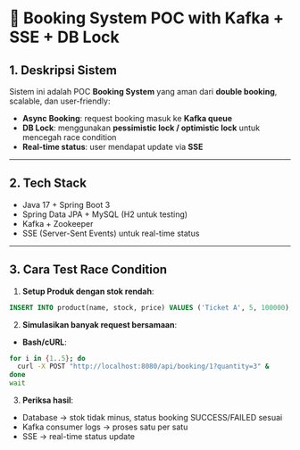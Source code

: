# 📌 Booking System POC with Kafka + SSE + DB Lock

## 1. **Deskripsi Sistem**

Sistem ini adalah POC **Booking System** yang aman dari **double booking**, scalable, dan user-friendly:

* **Async Booking**: request booking masuk ke **Kafka queue**
* **DB Lock**: menggunakan **pessimistic lock / optimistic lock** untuk mencegah race condition
* **Real-time status**: user mendapat update via **SSE**

---

## 2. **Tech Stack**

* Java 17 + Spring Boot 3
* Spring Data JPA + MySQL (H2 untuk testing)
* Kafka + Zookeeper
* SSE (Server-Sent Events) untuk real-time status

---

## 3. **Cara Test Race Condition**

1. **Setup Produk dengan stok rendah**:

```sql
INSERT INTO product(name, stock, price) VALUES ('Ticket A', 5, 100000);
```

2. **Simulasikan banyak request bersamaan**:

* **Bash/cURL**:

```bash
for i in {1..5}; do
  curl -X POST "http://localhost:8080/api/booking/1?quantity=3" &
done
wait
```

3. **Periksa hasil**:

* Database → stok tidak minus, status booking SUCCESS/FAILED sesuai
* Kafka consumer logs → proses satu per satu
* SSE → real-time status update
